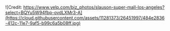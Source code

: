 ![Credit: https://www.yelp.com/biz_photos/slauson-super-mall-los-angeles?select=BQYu5W94fbp-ovdLXMr3-A](https://cloud.githubusercontent.com/assets/11281373/26451997/484e2836-412c-11e7-9af5-b99c6a5b08ff.jpg)
